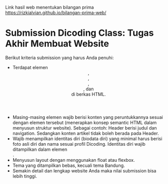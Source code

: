 Link hasil web menentukan bilangan prima https://rizkialvian.github.io/bilangan-prima-web/

# Submission Dicoding Class: Tugas Akhir Membuat Website

Berikut kriteria submission yang harus Anda penuhi:

* Terdapat elemen <header>, <footer>, <main>, <article>, dan <aside> di berkas HTML.
* Masing-masing elemen wajib berisi konten yang peruntukkannya sesuai dengan elemen tersebut (menerapkan konsep semantic HTML dalam menyusun struktur website).
Sebagai contoh: Header berisi judul dan navigation. Sedangkan konten artikel tidak boleh berada pada Header.
* Wajib menampilkan identitas diri (biodata diri) yang minimal harus berisi foto asli diri dan nama sesuai profil Dicoding. Identitas diri wajib ditampilkan dalam elemen <aside>.
* Menyusun layout dengan menggunakan float atau flexbox.
* Tema yang ditampilkan bebas, kecuali tema Bandung.
* Semakin detail dan lengkap website Anda maka nilai submission bisa lebih tinggi.
